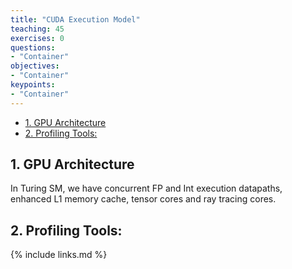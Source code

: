 ```yaml
---
title: "CUDA Execution Model"
teaching: 45
exercises: 0
questions:
- "Container"
objectives:
- "Container"
keypoints:
- "Container"
---
```


- [1. GPU Architecture](#1-gpu-architecture)
- [2. Profiling Tools:](#2-profiling-tools)

## 1. GPU Architecture

In Turing SM, we have concurrent FP and Int execution datapaths, enhanced L1
memory cache, tensor cores and ray tracing cores.

## 2. Profiling Tools: 

{% include links.md %}